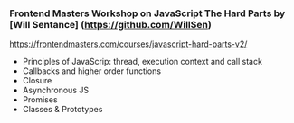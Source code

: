 ### Frontend Masters Workshop on JavaScript The Hard Parts by [Will Sentance] (https://github.com/WillSen) 
https://frontendmasters.com/courses/javascript-hard-parts-v2/
- Principles of JavaScrip: thread, execution context and call stack
- Callbacks and higher order functions
- Closure
- Asynchronous JS
- Promises
- Classes & Prototypes
